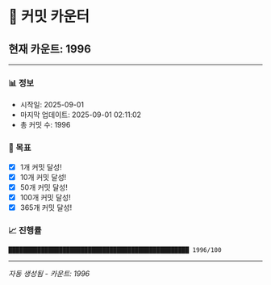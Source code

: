 # 🔢 커밋 카운터

## 현재 카운트: 1996

---

### 📊 정보
- 시작일: 2025-09-01
- 마지막 업데이트: 2025-09-01 02:11:02
- 총 커밋 수: 1996

### 🎯 목표
- [x] 1개 커밋 달성!
- [x] 10개 커밋 달성!
- [x] 50개 커밋 달성!
- [x] 100개 커밋 달성!
- [x] 365개 커밋 달성!

### 📈 진행률
```
██████████████████████████████████████████████████ 1996/100
```

---
*자동 생성됨 - 카운트: 1996*
